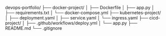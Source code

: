 devops-portfolio/
├── docker-project/
│   ├── Dockerfile
│   ├── app.py
│   ├── requirements.txt
│   └── docker-compose.yml
├── kubernetes-project/
│   ├── deployment.yaml
│   ├── service.yaml
│   └── ingress.yaml
├── cicd-project/
│   ├── .github/workflows/deploy.yml
│   └── app.py
├── README.md
└── .gitignore
